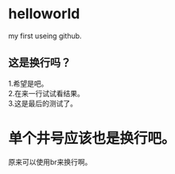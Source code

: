 # helloworld
my first useing github.
## 这是换行吗？
1.希望是吧。<br>
2.在来一行试试看结果。<br>
3.这是最后的测试了。
# 单个井号应该也是换行吧。
原来可以使用br来换行啊。
